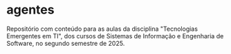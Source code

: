 # agentes
Repositório com conteúdo para as aulas da disciplina "Tecnologias Emergentes em TI", dos cursos de Sistemas de Informação e Engenharia de Software, no segundo semestre de 2025.
